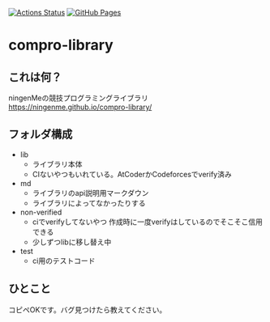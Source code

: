 [![Actions Status](https://github.com/ningenMe/compro-library/workflows/verify/badge.svg)](https://github.com/ningenMe/compro-library/actions)
[![GitHub Pages](https://img.shields.io/static/v1?label=GitHub+Pages&message=+&color=brightgreen&logo=github)](https://ningenMe.github.io/compro-library/) 

# compro-library
## これは何？
ningenMeの競技プログラミングライブラリ  
https://ningenme.github.io/compro-library/  
## フォルダ構成
- lib
    - ライブラリ本体
    - CIないやつもいれている。AtCoderかCodeforcesでverify済み
- md
    - ライブラリのapi説明用マークダウン
    - ライブラリによってなかったりする
- non-verified
    - ciでverifyしてないやつ 作成時に一度verifyはしているのでそこそこ信用できる
    - 少しずつlibに移し替え中
- test
    - ci用のテストコード
## ひとこと
コピペOKです。バグ見つけたら教えてください。
